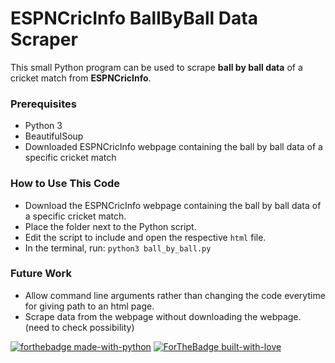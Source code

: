 # ESPNCricInfo BallByBall Data Scraper
This small Python program can be used to scrape **ball by ball data** of a cricket match from **ESPNCricInfo**.

### Prerequisites
- Python 3
- BeautifulSoup
- Downloaded ESPNCricInfo webpage containing the ball by ball data of a specific cricket match

### How to Use This Code
- Download the ESPNCricInfo webpage containing the ball by ball data of a specific cricket match.
- Place the folder next to the Python script.
- Edit the script to include and open the respective `html` file.
- In the terminal, run: `python3 ball_by_ball.py`

### Future Work
- Allow command line arguments rather than changing the code everytime for giving path to an html page.
- Scrape data from the webpage without downloading the webpage. (need to check possibility)

[![forthebadge made-with-python](http://ForTheBadge.com/images/badges/made-with-python.svg)](https://www.python.org/) [![ForTheBadge built-with-love](http://ForTheBadge.com/images/badges/built-with-love.svg)]()
